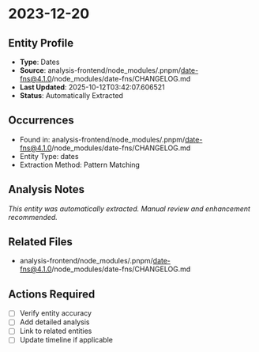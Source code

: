 # 2023-12-20

## Entity Profile
- **Type**: Dates
- **Source**: analysis-frontend/node_modules/.pnpm/date-fns@4.1.0/node_modules/date-fns/CHANGELOG.md
- **Last Updated**: 2025-10-12T03:42:07.606521
- **Status**: Automatically Extracted

## Occurrences
- Found in: analysis-frontend/node_modules/.pnpm/date-fns@4.1.0/node_modules/date-fns/CHANGELOG.md
- Entity Type: dates
- Extraction Method: Pattern Matching

## Analysis Notes
*This entity was automatically extracted. Manual review and enhancement recommended.*

## Related Files
- analysis-frontend/node_modules/.pnpm/date-fns@4.1.0/node_modules/date-fns/CHANGELOG.md

## Actions Required
- [ ] Verify entity accuracy
- [ ] Add detailed analysis
- [ ] Link to related entities
- [ ] Update timeline if applicable
